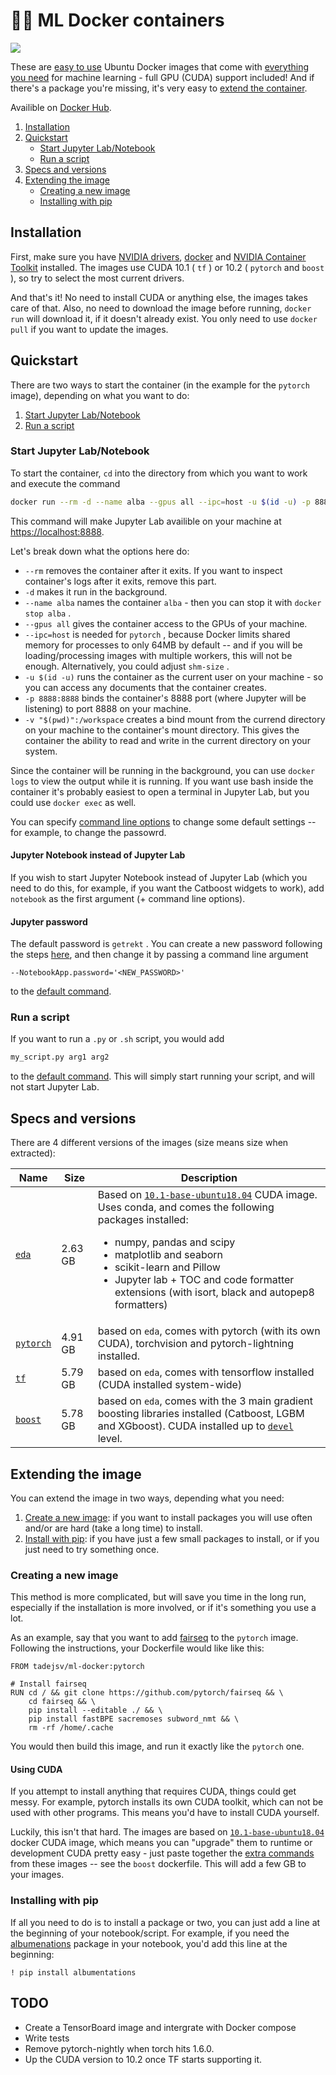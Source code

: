 # 🐋🔥 ML Docker containers

<a href="https://hub.docker.com/repository/docker/tadejsv/ml-docker" alt="Docker hub"><img src="https://img.shields.io/docker/pulls/tadejsv/ml-docker?style=for-the-badge"/></a>

These are [easy to use](#quickstart) Ubuntu Docker images that come with [everything you need](#specs-and-versions) for machine learning - full GPU (CUDA) support included! And if there's a package you're missing, it's very easy to [extend the container](#extending-the-container).

Availible on [Docker Hub](https://hub.docker.com/repository/docker/tadejsv/ml-docker).

1. [Installation](#installation)
2. [Quickstart](#quickstart)
    - [Start Jupyter Lab/Notebook](#start-jupyter-labnotebook)
    - [Run a script](#run-a-script)
3. [Specs and versions](#specs-and-versions)
4. [Extending the image](#extending-the-image)
    - [Creating a new image](#creating-a-new-image)
    - [Installing with pip](#installing-with-pip)

## Installation

First, make sure you have [NVIDIA drivers](https://www.nvidia.com/Download/index.aspx), [docker](https://docs.docker.com/engine/install/) and [NVIDIA Container Toolkit](https://github.com/NVIDIA/nvidia-docker) installed. The images use CUDA 10.1 ( `tf` ) or 10.2 ( `pytorch` and `boost` ), so try to select the most current drivers.

And that's it! No need to install CUDA or anything else, the images takes care of that. Also, no need to download the image before running, `docker run` will download it, if it doesn't already exist. You only need to use `docker pull` if you want to update the images.

## Quickstart

There are two ways to start the container (in the example for the `pytorch` image), depending on what you want to do:

1. [Start Jupyter Lab/Notebook](#start-jupyter-lab/notebook)
2. [Run a script](#run-a-script)

### Start Jupyter Lab/Notebook

To start the container, `cd` into the directory from which you want to work and execute the command

``` bash
docker run --rm -d --name alba --gpus all --ipc=host -u $(id -u) -p 8888:8888 -v "$(pwd)":/workspace tadejsv/ml-docker:pytorch
```

This command will make Jupyter Lab availible on your machine at [https://localhost:8888](https://localhost:8888).

Let's break down what the options here do:

* `--rm` removes the container after it exits. If you want to inspect container's logs after it exits, remove this part.
* `-d` makes it run in the background. 
* `--name alba` names the container `alba` - then you can stop it with `docker stop alba` .
* `--gpus all` gives the container access to the GPUs of your machine.
* `--ipc=host` is needed for `pytorch` , because Docker limits shared memory for processes to only 64MB by default -- and if you will be loading/processing images with multiple workers, this will not be enough. Alternatively, you could adjust `shm-size` .
* `-u $(id -u)` runs the container as the current user on your machine - so you can access any documents that the container creates.
* `-p 8888:8888` binds the container's 8888 port (where Jupyter will be listening) to port 8888 on your machine. 
* `-v "$(pwd)":/workspace` creates a bind mount from the currend directory on your machine to the container's mount directory. This gives the container the ability to read and write in the current directory on your system.  

Since the container will be running in the background, you can use `docker logs` to view the output while it is running. If you want use bash inside the container it's probably easiest to open a terminal in Jupyter Lab, but you could use `docker exec` as well.

You can specify [command line options](https://jupyter-notebook.readthedocs.io/en/stable/config.html) to change some default settings -- for example, to change the passowrd.

#### Jupyter Notebook instead of Jupyter Lab

If you wish to start Jupyter Notebook instead of Jupyter Lab (which you need to do this, for example, if you want the Catboost widgets to work), add `notebook` as the first argument (+ command line options).

#### Jupyter password

The default password is `getrekt` . You can create a new password following the steps [here](https://jupyter-notebook.readthedocs.io/en/stable/public_server.html#preparing-a-hashed-password), and then change it by passing a command line argument

```
--NotebookApp.password='<NEW_PASSWORD>'
```

to the [default command](#start-jupyter-lab/notebook).

### Run a script

If you want to run a `.py` or `.sh` script, you would add

```bash
my_script.py arg1 arg2
```

to the [default command](#start-jupyter-lab/notebook). This will simply start running your script, and will not start Jupyter Lab.

## Specs and versions

There are 4 different versions of the images (size means size when extracted):

| Name | Size | Description |
| ---- | ---- | ----------- |
| [`eda`](https://github.com/tadejsv/ml-docker/blob/master/Dockerfile.eda) | 2.63 GB | Based on [`10.1-base-ubuntu18.04`](#https://gitlab.com/nvidia/container-images/cuda/-/blob/master/dist/ubuntu18.04/10.1/base/Dockerfile) CUDA image. Uses conda, and comes the following packages installed: <ul><li>numpy, pandas and scipy</li><li>matplotlib and seaborn</li><li>scikit-learn and Pillow</li><li>Jupyter lab + TOC and code formatter extensions (with isort, black and autopep8 formatters)</li></ul>|
| [`pytorch`](https://github.com/tadejsv/ml-docker/blob/master/Dockerfile.pytorch) | 4.91 GB| based on `eda`, comes with pytorch (with its own CUDA), torchvision and pytorch-lightning installed. |
| [`tf`](https://github.com/tadejsv/ml-docker/blob/master/Dockerfile.tensorflow) | 5.79 GB | based on `eda`, comes with tensorflow installed (CUDA installed system-wide) |
| [`boost`](https://github.com/tadejsv/ml-docker/blob/master/Dockerfile.boost) | 5.78 GB | based on `eda`, comes with the 3 main gradient boosting libraries installed (Catboost, LGBM and XGboost). CUDA installed up to [`devel`](#https://gitlab.com/nvidia/container-images/cuda/-/blob/master/dist/ubuntu18.04/10.1/devel/Dockerfile) level. |

## Extending the image

You can extend the image in two ways, depending what you need:

1. [Create a new image](#creating-a-new-image): if you want to install packages you will use often and/or are hard (take a long time) to install.
2. [Install with pip](#installing-with-pip): if you have just a few small packages to install, or if you just need to try something once.

### Creating a new image

This method is more complicated, but will save you time in the long run, especially if the installation is more involved, or if it's something you use a lot.

As an example, say that you want to add [fairseq](#https://github.com/pytorch/fairseq) to the `pytorch` image. Following the instructions, your Dockerfile would like like this:

``` docker
FROM tadejsv/ml-docker:pytorch

# Install fairseq
RUN cd / && git clone https://github.com/pytorch/fairseq && \
    cd fairseq && \
    pip install --editable ./ && \
    pip install fastBPE sacremoses subword_nmt && \
    rm -rf /home/.cache
```

You would then build this image, and run it exactly like the `pytorch` one.

#### Using CUDA

If you attempt to install anything that requires CUDA, things could get messy. For example, pytorch installs its own CUDA toolkit, which can not be used with other programs. This means you'd have to install CUDA yourself.

Luckily, this isn't that hard. The images are based on [ `10.1-base-ubuntu18.04` ](https://hub.docker.com/r/nvidia/cuda/) docker CUDA image, which means you can "upgrade" them to runtime or development CUDA pretty easy - just paste together the [extra commands](#https://gitlab.com/nvidia/container-images/cuda/-/tree/master/dist/ubuntu18.04/10.2) from these images -- see the `boost` dockerfile. This will add a few GB to your images.

### Installing with pip

If all you need to do is to install a package or two, you can just add a line at the beginning of your notebook/script. For example, if you need the [albumenations](#https://github.com/albumentations-team/albumentations) package in your notebook, you'd add this line at the beginning:
 
``` 
! pip install albumentations
```

## TODO

* Create a TensorBoard image and intergrate with Docker compose
* Write tests
* Remove pytorch-nightly  when torch hits 1.6.0.
* Up the CUDA version to 10.2 once TF starts supporting it.

